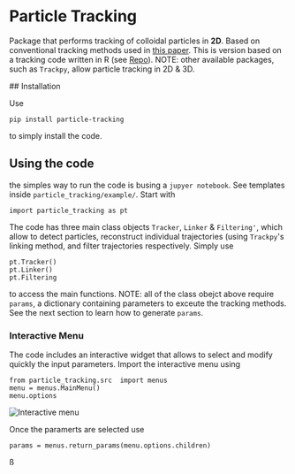 # Particle Tracking 

Package that performs tracking of colloidal particles in **2D**. Based on conventional tracking methods used in [this paper](https://crocker.seas.upenn.edu/CrockerGrier1996b.pdf). This is version based on a tracking code written in R (see [Repo](https://github.com/merrygoat/2d-particle-tracking)). NOTE: other available packages, such as ``Trackpy``, allow particle tracking in 2D & 3D.

## Installation 

Use

```
pip install particle-tracking
```

to simply install the code.


<h2>Using the code</h2>


the simples way to run the code is busing a `jupyer notebook`. See templates inside `particle_tracking/example/`. Start with


```
import particle_tracking as pt
```


The code has three main class objects `Tracker`, `Linker` & `Filtering'`, which allow to detect particles, reconstruct individual trajectories (using `Trackpy`'s linking method, and filter trajectories respectively. Simply use

```
pt.Tracker()
pt.Linker()
pt.Filtering
```


to access the main functions. NOTE: all of the class obejct above require `params`, a dictionary containing parameters to exceute the tracking methods. See the next section to learn how to generate `params`.


### Interactive Menu


The code includes an interactive widget that allows to select and modify quickly the input parameters. Import the interactive menu using

```
from particle_tracking.src  import menus
menu = menus.MainMenu()
menu.options
```

![Interactive menu](/docs/interactive_menu.gif "Sample gif") 


Once the paramerts are selected use


```
params = menus.return_params(menu.options.children)
```
ß
